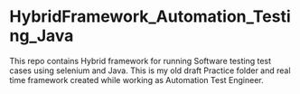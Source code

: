 # HybridFramework_Automation_Testing_Java
This repo contains Hybrid framework for running Software testing test cases using selenium and Java. This is my old draft Practice folder and real time framework created while working as Automation Test Engineer.
